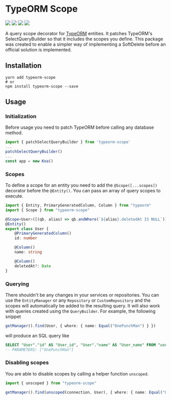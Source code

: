 # TypeORM Scope

![](https://github.com/InsertCoinAB/typeorm-scope/workflows/Test/badge.svg) ![](https://codeclimate.com/github/InsertCoinAB/typeorm-scope/badges/coverage.svg) ![](https://codeclimate.com/github/InsertCoinAB/typeorm-scope/badges/gpa.svg) ![](https://img.shields.io/npm/v/typeorm-scope.svg)

A query scope decorator for [TypeORM](https://github.com/typeorm/typeorm) entities. It patches TypeORM's SelectQueryBuilder so that it includes the scopes you define. This package was created to enable a simpler way of implementing a SoftDelete before an official solution is implemented.

## Installation

```shell
yarn add typeorm-scope
# or
npm install typeorm-scope --save
```

## Usage

### Initialization

Before usage you need to patch TypeORM before calling any database method.

```typescript
import { patchSelectQueryBuilder } from 'typeorm-scope'
...
patchSelectQueryBuilder()
...
const app = new Koa()
```

### Scopes

To define a scope for an entity you need to add the `@Scope([...scopes])` decorator before the `@Entity()`. You can pass an array of query scopes to execute.

```typescript
import { Entity, PrimaryGeneratedColumn, Column } from "typeorm"
import { Scope } from "typeorm-scope"

@Scope<User>([(qb, alias) => qb.andWhere(`${alias}.deletedAt IS NULL`)])
@Entity()
export class User {
	@PrimaryGeneratedColumn()
	id: number

	@Column()
	name: string

	@Column()
	deletedAt?: Date
}
```

### Querying

There shouldn't be any changes in your services or repositories. You can use the `EntityManager` or any `Repository` or `CustomRepository` and the scopes will automatically be added to the resulting query. It will also work with queries created using the `QueryBuilder`. For example, the following snippet

```typescript
getManager().find(User, { where: { name: Equal("OnePunchMan") } })
```

will produce an SQL query like

```sql
SELECT "User"."id" AS "User_id", "User"."name" AS "User_name" FROM "user" "User" WHERE "User"."name" = ? AND "User"."deletedAt" IS NULL
-- PARAMETERS: ["OnePunchMan"]
```

### Disabling scopes

You are able to disable scopes by calling a helper function `unscoped`.

```typescript
import { unscoped } from "typeorm-scope"

getManager().find(unscoped(connection, User), { where: { name: Equal("OnePunchMan") } })
```

